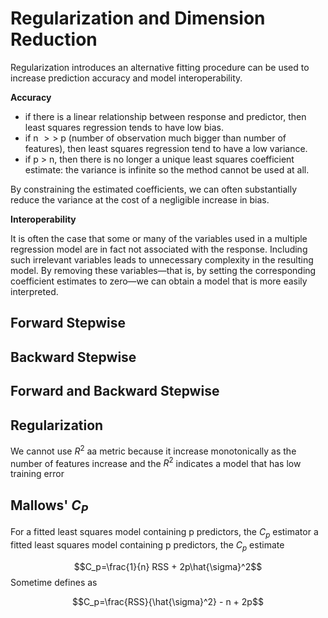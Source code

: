 # Regularization and Dimension Reduction

Regularization introduces an alternative fitting procedure can be used to increase prediction accuracy and model interoperability.

**Accuracy**
* if there is a linear relationship between response and predictor, then least squares regression tends to have low bias.
* if n $>>$ p (number of observation much bigger than number of features), then least squares regression tend to have a low variance.
* if p > n, then there is no longer a unique least squares coefficient estimate: the variance is infinite so the method cannot be used at all.

By constraining the estimated coefficients, we can often substantially reduce the variance at the cost of a negligible increase in bias.

**Interoperability**

It is often the case that some or many of the variables used in a multiple regression model are in fact not associated with the response. Including such irrelevant variables leads to unnecessary complexity in the resulting model. By removing these variables—that is, by setting the corresponding coefficient estimates to zero—we can obtain a model that is more easily interpreted.

## Forward Stepwise


## Backward Stepwise

## Forward and Backward Stepwise

## Regularization

We cannot use $R^2$ aa metric because it increase monotonically as the number of features increase and the $R^2$ indicates a model that has low training error

## Mallows' $C_P$
For a fitted least squares model containing p predictors, the $C_p$ estimator a fitted least squares model containing p predictors, the $C_p$ estimate

$$C_p=\frac{1}{n} RSS + 2p\hat{\sigma}^2$$
Sometime defines as

$$C_p=\frac{RSS}{\hat{\sigma}^2} - n + 2p$$
